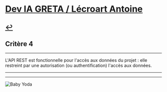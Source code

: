 
# [Dev IA GRETA / Lécroart Antoine](https://github.com/Dev-IA-2024/antoine.lecroart)

[↩️](..)
---

## Critère 4

---

L'API REST est fonctionnelle pour l'accès aux données du projet : elle restreint par une autorisation (ou authentification) l'accès aux données.

---
---
![Baby Yoda](https://images3.alphacoders.com/110/1108129.jpg)
